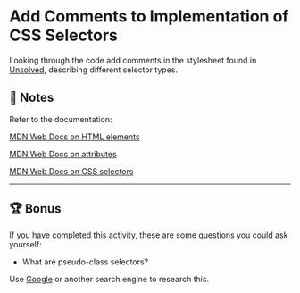 # Add Comments to Implementation of CSS Selectors

Looking through the code add comments in the stylesheet found in  [Unsolved](./Unsolved/assets/css/style.css), describing different selector types. 

## 📝 Notes

Refer to the documentation: 

[MDN Web Docs on HTML elements](https://developer.mozilla.org/en-US/docs/Web/HTML/Element)

[MDN Web Docs on attributes](https://developer.mozilla.org/en-US/docs/Glossary/Attribute)

[MDN Web Docs on CSS selectors](https://developer.mozilla.org/en-US/docs/Web/CSS/CSS_Selectors)

---

## 🏆 Bonus

If you have completed this activity, these are some questions you could ask yourself:

* What are pseudo-class selectors? 

Use [Google](https://www.google.com) or another search engine to research this.

